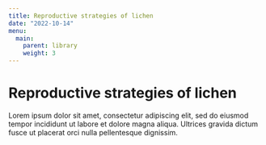 ```yaml
---
title: Reproductive strategies of lichen
date: "2022-10-14"
menu:
  main:
    parent: library
    weight: 3
---
```


# Reproductive strategies of lichen

Lorem ipsum dolor sit amet, consectetur adipiscing elit, sed do eiusmod
tempor incididunt ut labore et dolore magna aliqua. Ultrices gravida dictum
fusce ut placerat orci nulla pellentesque dignissim.
